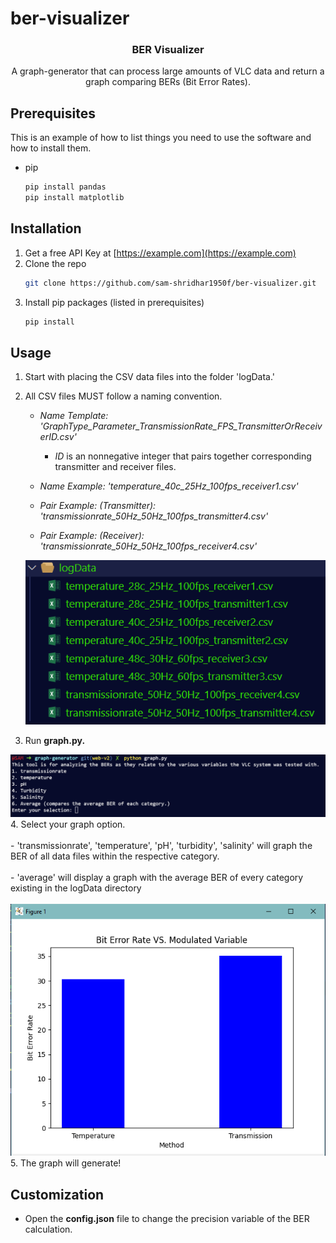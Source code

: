 # ber-visualizer




  <h3 align="center">BER Visualizer</h3>

  <p align="center">
    A graph-generator that can process large amounts of VLC data and return a graph comparing BERs (Bit Error Rates).
    <br />
  </p>
</p>

## Prerequisites

This is an example of how to list things you need to use the software and how to install them.
* pip
  ```sh
  pip install pandas
  pip install matplotlib
  ```

## Installation

1. Get a free API Key at [https://example.com](https://example.com)
2. Clone the repo
   ```sh
   git clone https://github.com/sam-shridhar1950f/ber-visualizer.git
   ```
3. Install pip packages (listed in prerequisites)
   ```sh
   pip install
   ```

<!-- USAGE EXAMPLES -->
## Usage

1. Start with placing the CSV data files into the folder 'logData.'
2. All CSV files MUST follow a naming convention.
   
     - _Name Template: 'GraphType_Parameter_TransmissionRate_FPS_TransmitterOrReceiverID.csv'_
        * _ID_ is an nonnegative integer that pairs together corresponding transmitter and receiver files.
    -  _Name Example: 'temperature_40c_25Hz_100fps_receiver1.csv'_

    - _Pair Example: (Transmitter): 'transmissionrate_50Hz_50Hz_100fps_transmitter4.csv'_
    - _Pair Example: (Receiver): 'transmissionrate_50Hz_50Hz_100fps_receiver4.csv'_

   
    <img src="https://github.com/sam-shridhar1950f/ber-visualizer/blob/photos/folderStructure.PNG?raw=true">
3. Run **graph.py.**
<img src="https://github.com/sam-shridhar1950f/ber-visualizer/blob/photos/terminal.PNG?raw=true">
4. Select your graph option. 
         <br>
         <br>
          - 'transmissionrate', 'temperature', 'pH', 'turbidity', 'salinity' will graph the BER of all data files within the respective category.
           <br>
           <br>
          - 'average' will display a graph with the average BER of every category existing in the logData directory
<br>
<br>
<img src="https://github.com/sam-shridhar1950f/ber-visualizer/blob/photos/graph.png?raw=true">
5. The graph will generate!
   





<!-- ROADMAP -->
## Customization

- Open the **config.json** file to change the precision variable of the BER calculation.



